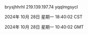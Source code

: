 brysjhhrhl 219.139.197.74 yqqlmgsycl

2024年 10月 28日 星期一 18:40:02 CST

2024年 10月 28日 星期一 10:40:02 GMT
